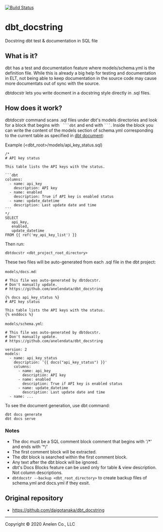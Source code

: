 [![Build Status](https://travis-ci.com/daigotanaka/dbt_docstring.svg?branch=master)](https://travis-ci.com/daigotanaka/dbt_docstring)

# dbt_docstring

Docstring dbt test & documentation in SQL file

## What is it?

dbt has a test and documentation feature where models/schema.yml is the
definition file. While this is already a big help for testing and
documentation in ELT, not being able to keep documentation in the source code
may cause more documentats out of sync with the source.

dbtdocstr lets you write docment in a docstring style directly in .sql files.

## How does it work?

dbtdocstr command scans .sql files under dbt's models directories and look for
a block that begins with ```` ```dbt```` and end with ```` ``` ````.
Inside the block you can write the content of the models section of schema.yml
corresponding to the current table as specified in
[dbt document](https://docs.getdbt.com/docs/building-a-dbt-project/documentation/):

Example (<dbt_root>/models/api_key_status.sql)
````
/*
# API key status

This table lists the API keys with the status.

```dbt
columns:
  - name: api_key
    description: API key
  - name: enabled
    description: True if API key is enabled status
  - name: update_datetime
    description: Last update date and time
```
*/
SELECT
   api_key,
   enabled,
   update_datetime
FROM {{ ref('my_api_key_list') }}
````

Then run:

```
dbtdocstr <dbt_project_root_directory>
```

These two files will be auto-generated from each .sql file in the dbt project:

`models/docs.md`:
```
# This file was auto-generated by dbtdocstr.
# Don't manually update.
# https://github.com/anelendata/dbt_docstring

{% docs api_key_status %}
# API key status

This table lists the API keys with the status.
{% enddocs %}
```

`models/schema.yml`:
```
# This file was auto-generated by dbtdocstr.
# Don't manually update.
# https://github.com/anelendata/dbt_docstring

version: 2
models:
  - name: api_key_status
    description: '{{ docs("api_key_status") }}'
    columns:
      - name: api_key
        description: API key
      - name: enabled
        description: True if API key is enabled status
      - name: update_datetime
        description: Last update date and time
  - name: ...
 ```

To see the document generation, use dbt command:

```
dbt docs generate
dbt docs serve
```

### Notes

- The doc must be a SQL comment block comment that begins with '/\*' and ends with '\*/'
- The first comment block will be extracted.
- The dbt block is searched within the first comment block.
- Any text after the dbt block will be ignored.
- dbt's Docs Blocks feature can be used only for table & view description. Not column descriptions.
- `dbtdocstr --backup <dbt_root_directory>` to create backup files of schema.yml and docs.yml if they exsit.

## Original repository

- https://github.com/daigotanaka/dbt_docstring

---

Copyright &copy; 2020 Anelen Co., LLC
